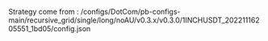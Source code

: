 Strategy come from : /configs/DotCom/pb-configs-main/recursive_grid/single/long/noAU/v0.3.x/v0.3.0/1INCHUSDT_20221116205551_1bd05/config.json